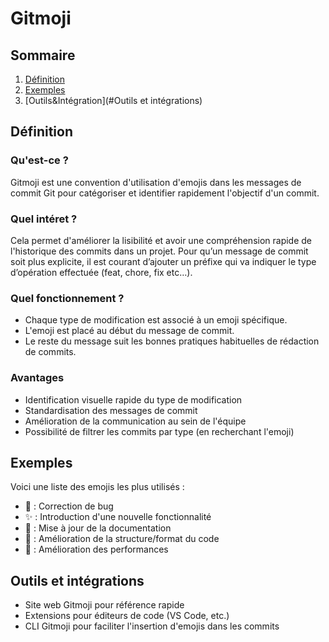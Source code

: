 # Gitmoji

## Sommaire

1. [Définition](#Définition)
2. [Exemples](#Exemples)
3. [Outils&Intégration](#Outils et intégrations)

## Définition

### Qu'est-ce ?

Gitmoji est une convention d'utilisation d'emojis dans les messages de commit Git pour catégoriser et identifier rapidement l'objectif d'un commit.

### Quel intéret ?

Cela permet d'améliorer la lisibilité et avoir une compréhension rapide de l'historique des commits dans un projet. Pour qu’un message de commit soit plus explicite, il est courant d’ajouter un préfixe qui va indiquer le type d’opération effectuée (feat, chore, fix etc…).

### Quel fonctionnement ?

- Chaque type de modification est associé à un emoji spécifique.
- L'emoji est placé au début du message de commit.
- Le reste du message suit les bonnes pratiques habituelles de rédaction de commits.

### Avantages

- Identification visuelle rapide du type de modification
- Standardisation des messages de commit
- Amélioration de la communication au sein de l'équipe
- Possibilité de filtrer les commits par type (en recherchant l'emoji)

## Exemples

Voici une liste des emojis les plus utilisés :

- 🐛 : Correction de bug
- ✨ : Introduction d'une nouvelle fonctionnalité
- 📝 : Mise à jour de la documentation
- 🎨 : Amélioration de la structure/format du code
- 🚀 : Amélioration des performances

## Outils et intégrations

- Site web Gitmoji pour référence rapide
- Extensions pour éditeurs de code (VS Code, etc.)
- CLI Gitmoji pour faciliter l'insertion d'emojis dans les commits
